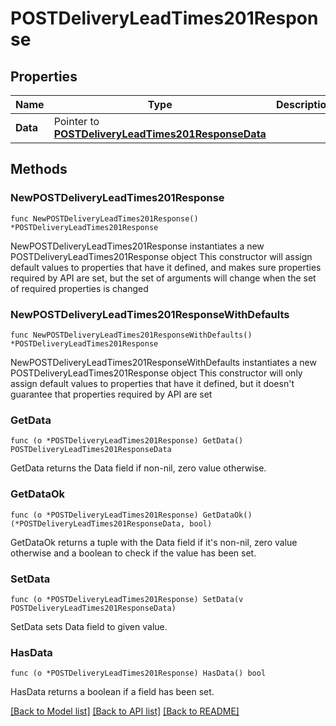 # POSTDeliveryLeadTimes201Response

## Properties

Name | Type | Description | Notes
------------ | ------------- | ------------- | -------------
**Data** | Pointer to [**POSTDeliveryLeadTimes201ResponseData**](POSTDeliveryLeadTimes201ResponseData.md) |  | [optional] 

## Methods

### NewPOSTDeliveryLeadTimes201Response

`func NewPOSTDeliveryLeadTimes201Response() *POSTDeliveryLeadTimes201Response`

NewPOSTDeliveryLeadTimes201Response instantiates a new POSTDeliveryLeadTimes201Response object
This constructor will assign default values to properties that have it defined,
and makes sure properties required by API are set, but the set of arguments
will change when the set of required properties is changed

### NewPOSTDeliveryLeadTimes201ResponseWithDefaults

`func NewPOSTDeliveryLeadTimes201ResponseWithDefaults() *POSTDeliveryLeadTimes201Response`

NewPOSTDeliveryLeadTimes201ResponseWithDefaults instantiates a new POSTDeliveryLeadTimes201Response object
This constructor will only assign default values to properties that have it defined,
but it doesn't guarantee that properties required by API are set

### GetData

`func (o *POSTDeliveryLeadTimes201Response) GetData() POSTDeliveryLeadTimes201ResponseData`

GetData returns the Data field if non-nil, zero value otherwise.

### GetDataOk

`func (o *POSTDeliveryLeadTimes201Response) GetDataOk() (*POSTDeliveryLeadTimes201ResponseData, bool)`

GetDataOk returns a tuple with the Data field if it's non-nil, zero value otherwise
and a boolean to check if the value has been set.

### SetData

`func (o *POSTDeliveryLeadTimes201Response) SetData(v POSTDeliveryLeadTimes201ResponseData)`

SetData sets Data field to given value.

### HasData

`func (o *POSTDeliveryLeadTimes201Response) HasData() bool`

HasData returns a boolean if a field has been set.


[[Back to Model list]](../README.md#documentation-for-models) [[Back to API list]](../README.md#documentation-for-api-endpoints) [[Back to README]](../README.md)


